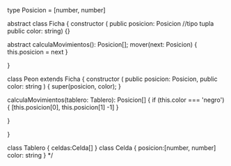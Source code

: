 type Posicion = [number, number]

 abstract class Ficha {
  constructor (
    public posicion: Posicion //tipo tupla
   public color: string) {}
  
  abstract calculaMovimientos(): Posicion[];
  mover(next: Posicion) {
    this.posicion = next
  }
  
}

class Peon extends Ficha {
  constructor (
    public posicion: Posicion,
    public color: string
  ) {
    super(posicion, color);
  }
  
  calculaMovimientos(tablero: Tablero): Posicion[] {
    if (this.color === 'negro') {
      [this.posicion[0], this.posicion[1] -1]
    }
      
  }
 
}


class Tablero {
  celdas:Celda[]
}
class Celda {
  posicion:[number, number] 
  color: string
}
*/